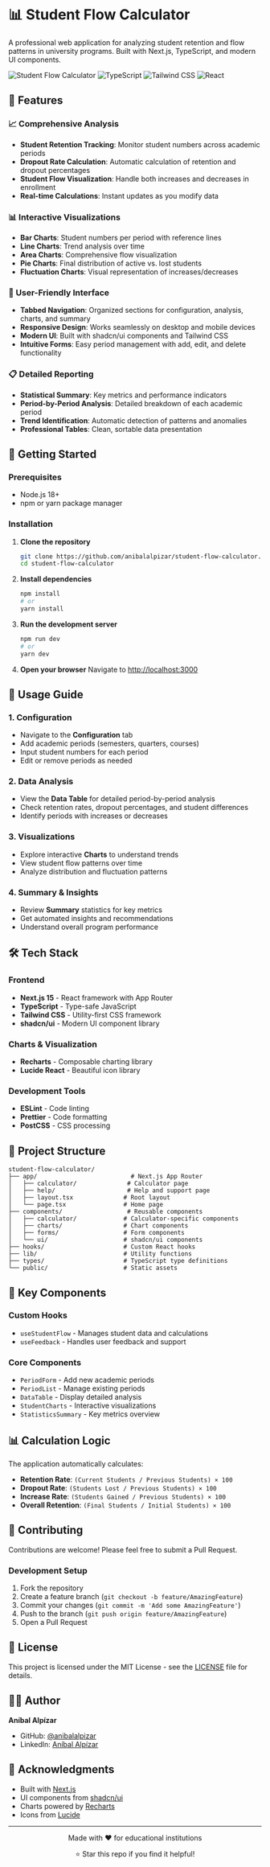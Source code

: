 # 📊 Student Flow Calculator

A professional web application for analyzing student retention and flow patterns in university programs. Built with Next.js, TypeScript, and modern UI components.

![Student Flow Calculator](https://img.shields.io/badge/Next.js-15-black?style=for-the-badge&logo=next.js)
![TypeScript](https://img.shields.io/badge/TypeScript-5-blue?style=for-the-badge&logo=typescript)
![Tailwind CSS](https://img.shields.io/badge/Tailwind_CSS-3-38B2AC?style=for-the-badge&logo=tailwind-css)
![React](https://img.shields.io/badge/React-18-61DAFB?style=for-the-badge&logo=react)

## 🌟 Features

### 📈 Comprehensive Analysis
- **Student Retention Tracking**: Monitor student numbers across academic periods
- **Dropout Rate Calculation**: Automatic calculation of retention and dropout percentages
- **Student Flow Visualization**: Handle both increases and decreases in enrollment
- **Real-time Calculations**: Instant updates as you modify data

### 📊 Interactive Visualizations
- **Bar Charts**: Student numbers per period with reference lines
- **Line Charts**: Trend analysis over time
- **Area Charts**: Comprehensive flow visualization
- **Pie Charts**: Final distribution of active vs. lost students
- **Fluctuation Charts**: Visual representation of increases/decreases

### 🎯 User-Friendly Interface
- **Tabbed Navigation**: Organized sections for configuration, analysis, charts, and summary
- **Responsive Design**: Works seamlessly on desktop and mobile devices
- **Modern UI**: Built with shadcn/ui components and Tailwind CSS
- **Intuitive Forms**: Easy period management with add, edit, and delete functionality

### 📋 Detailed Reporting
- **Statistical Summary**: Key metrics and performance indicators
- **Period-by-Period Analysis**: Detailed breakdown of each academic period
- **Trend Identification**: Automatic detection of patterns and anomalies
- **Professional Tables**: Clean, sortable data presentation

## 🚀 Getting Started

### Prerequisites

- Node.js 18+ 
- npm or yarn package manager

### Installation

1. **Clone the repository**
   ```bash
   git clone https://github.com/anibalalpizar/student-flow-calculator.git
   cd student-flow-calculator
   ```

2. **Install dependencies**
   ```bash
   npm install
   # or
   yarn install
   ```

3. **Run the development server**
   ```bash
   npm run dev
   # or
   yarn dev
   ```

4. **Open your browser**
   Navigate to [http://localhost:3000](http://localhost:3000)

## 📖 Usage Guide

### 1. Configuration
- Navigate to the **Configuration** tab
- Add academic periods (semesters, quarters, courses)
- Input student numbers for each period
- Edit or remove periods as needed

### 2. Data Analysis
- View the **Data Table** for detailed period-by-period analysis
- Check retention rates, dropout percentages, and student differences
- Identify periods with increases or decreases

### 3. Visualizations
- Explore interactive **Charts** to understand trends
- View student flow patterns over time
- Analyze distribution and fluctuation patterns

### 4. Summary & Insights
- Review **Summary** statistics for key metrics
- Get automated insights and recommendations
- Understand overall program performance

## 🛠️ Tech Stack

### Frontend
- **Next.js 15** - React framework with App Router
- **TypeScript** - Type-safe JavaScript
- **Tailwind CSS** - Utility-first CSS framework
- **shadcn/ui** - Modern UI component library

### Charts & Visualization
- **Recharts** - Composable charting library
- **Lucide React** - Beautiful icon library

### Development Tools
- **ESLint** - Code linting
- **Prettier** - Code formatting
- **PostCSS** - CSS processing

## 📁 Project Structure

```
student-flow-calculator/
├── app/                          # Next.js App Router
│   ├── calculator/              # Calculator page
│   ├── help/                    # Help and support page
│   ├── layout.tsx              # Root layout
│   └── page.tsx                # Home page
├── components/                  # Reusable components
│   ├── calculator/             # Calculator-specific components
│   ├── charts/                 # Chart components
│   ├── forms/                  # Form components
│   └── ui/                     # shadcn/ui components
├── hooks/                      # Custom React hooks
├── lib/                        # Utility functions
├── types/                      # TypeScript type definitions
└── public/                     # Static assets
```

## 🎨 Key Components

### Custom Hooks
- `useStudentFlow` - Manages student data and calculations
- `useFeedback` - Handles user feedback and support

### Core Components
- `PeriodForm` - Add new academic periods
- `PeriodList` - Manage existing periods
- `DataTable` - Display detailed analysis
- `StudentCharts` - Interactive visualizations
- `StatisticsSummary` - Key metrics overview

## 📊 Calculation Logic

The application automatically calculates:

- **Retention Rate**: `(Current Students / Previous Students) × 100`
- **Dropout Rate**: `(Students Lost / Previous Students) × 100`
- **Increase Rate**: `(Students Gained / Previous Students) × 100`
- **Overall Retention**: `(Final Students / Initial Students) × 100`

## 🤝 Contributing

Contributions are welcome! Please feel free to submit a Pull Request.

### Development Setup
1. Fork the repository
2. Create a feature branch (`git checkout -b feature/AmazingFeature`)
3. Commit your changes (`git commit -m 'Add some AmazingFeature'`)
4. Push to the branch (`git push origin feature/AmazingFeature`)
5. Open a Pull Request

## 📝 License

This project is licensed under the MIT License - see the [LICENSE](LICENSE) file for details.

## 👨‍💻 Author

**Aníbal Alpízar**
- GitHub: [@anibalalpizar](https://github.com/anibalalpizar)
- LinkedIn: [Aníbal Alpízar](https://linkedin.com/in/anibalalpizar)

## 🙏 Acknowledgments

- Built with [Next.js](https://nextjs.org/)
- UI components from [shadcn/ui](https://ui.shadcn.com/)
- Charts powered by [Recharts](https://recharts.org/)
- Icons from [Lucide](https://lucide.dev/)
---

<div align="center">
  <p>Made with ❤️ for educational institutions</p>
  <p>⭐ Star this repo if you find it helpful!</p>
</div>
